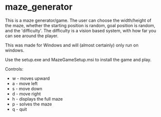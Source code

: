# maze_generator
This is a maze generator/game. The user can choose the width/height of the maze, whether the starting position is random, goal position is random, and the 'difficulty'. The difficulty is a vision based system, with how far you can see around the player.

This was made for Windows and will (almost certainly) only run on windows. 

Use the setup.exe and MazeGameSetup.msi to install the game and play.

Controls:
- w - moves upward
- a - move left
- s - move down
- d - move right
- h - displays the full maze
- p - solves the maze
- q - quit
